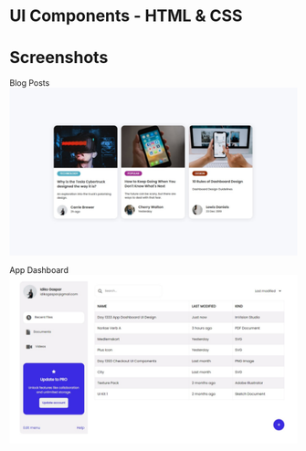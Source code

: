 <h1>UI Components - HTML & CSS<h1>

# Screenshots

Blog Posts
![Blog Posts](./screenshots/blog-posts.jpeg?raw=true "Blog Posts")

App Dashboard
![App Dashboard](./screenshots/app-dashboard.jpeg?raw=true "App Dashboard")
